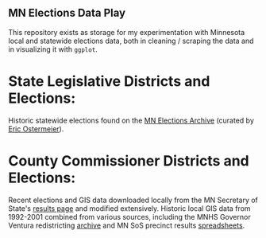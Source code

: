 ## MN Elections Data Play

This repository exists as storage for my experimentation with Minnesota local and statewide elections data, both in cleaning / scraping the data and in visualizing it with `ggplot`.

# State Legislative Districts and Elections:

Historic statewide elections found on the [MN Elections Archive](https://mn.electionarchives.lib.umn.edu) \(curated by [Eric Ostermeier](https://smartpolitics.lib.umn.edu)\).

# County Commissioner Districts and Elections:

Recent elections and GIS data downloaded locally from the MN Secretary of State's [results page](https://www.sos.state.mn.us/elections-voting/election-results) and modified extensively. Historic local GIS data from 1992-2001 combined from various sources, including the MNHS Governor Ventura redistricting [archive](http://www2.mnhs.org/library/findaids/gr00558.xml) and MN SoS precinct results [spreadsheets](https://www.sos.state.mn.us/elections-voting/election-results/2000/2000-general-election-results/2000-precinct-results-spreadsheet/). 

